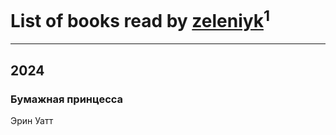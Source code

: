 # List of books read by [zeleniyk](http://vk.com/id19644235)<sup>1</sup>
---

## 2024

### Бумажная принцесса
Эрин Уатт



